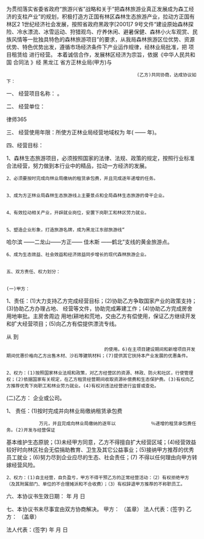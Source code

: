 
 


为贯彻落实省委省政府“旅游兴省”战略和关于“把森林旅游业真正发展成为森工经济的支柱产业”的规划，积极打造方正国有林区森林生态旅游产业，拉动方正国有林区2 1世纪经济社会发展，按照省政府黑政字[2001]7 9号文件“建设原始森林探险、冷水漂流、冰雪运动、狩猎观鸟、疗养休闲、避暑保健、森林小火车观赏、民族风情等一批独具特色的森林旅游项目”的要求，从我局森林旅游区位优势、资源优势、特色优势出发，遵循市场经济条件下产业运作规律，经林业局批准，把                                           项目租赁给                                             进行经营。 本着诚信合作，发展林区经济为宗旨，依据《中华人民共和国
合同法
》经
黑龙江
省方正林业局(甲方)与             


                                                    (乙方)共同协商，达成协议如下：


一、   经营项目名称：                 。


二、   经营单位：       




 
律师365






三、   经营使用年限：所使方正林业局经营地域权为 年(       ——      年)。




   四、经营目标：


1、森林生态旅游项目，必须按照国家的法律、法规、政策的规定，按照行业标准合法经营，努力做到本行业中的精品，拉动一方经济的发展。


    2、必须要按时完成向林业局缴纳的租赁承包费，并且完成逐年递增的任务。


    3、成为方正林业局森林生态旅游线上主要景点和全局森林生态旅游的骨干企业。


    4、有效拉动相关产业，开辟就业岗位，安置下岗职工和林区劳力就业。


    5、塑造企业形象，打造旅游名牌，成为黑龙江东部旅游线“
哈尔滨
——二龙山——方正——
佳木斯
——鹤北”支线的黄金旅游点。


    6、成为生态效益、社会效益和经济效益同步增长的现代森林旅游企业。


    五、双方责任、权力划分：


    (一)甲方：


1、责任：(1)大力支持乙方完成经营目标；(2)协助乙方争取国家产业的政策支持；(3)协助乙方办理占地、 经营等文件，协助完成筹建工作；(4)协助乙方完成房舍用地审批。主房舍周边              用地(耕地和荒地，交由乙方有偿使用，保证乙方继续开发和扩大经营项目；(5)向乙方有偿提供漂流专线。


从                                     到                       


                                        的使用。6)在主项目建设期间和新增项目开发期间优惠价格向乙方出售木材、沙石等建筑材料；(7)提供其它扶持本产业发展的优惠条件。


    2、权力：(1)按照国家林业法规和政策，对乙方经营区的资源、林政、防火和社区，行使管理权；(2)依据国家有关规定，在乙方租赁经营期间收取资源补偿费和生态保护费。(3)有权向乙方推荐优秀下岗职工和林业劳力就业。(4)有权对违法经营进行监督或查处。


(二)乙方：                                    企业或公司。


1、        责任：(1)按时完成并向林业局缴纳租赁承包费       


                万元，并且完成向林业局缴纳的逐年以             ％递增的租赁承包费任务。(2)开发与经营保证


基本维护生态原貌；(3)未经甲方同意，乙方不得擅自扩大经营区域；(4)经营效益较好时向林区社会无偿捐助教育、卫生及其它公益事业；(5)接纳甲方推荐的优秀员工就业；(6)努力尽到企业应尽的生态、社会责任；(7) 不得以任何理由向甲方转嫁经营风险。


    2、权力：(1)自主经营，自负盈亏，甲方不得干预乙方的正常经营活动：（2）有权拒绝甲方（及其附属部门、单位的不合理摊派和不合收费）；（3）有权辞退甲方推荐的不称职员工。


六、本协议书生效日期：   年       月          日


七、本协议书末尽事宜由双方协商解决。
甲方：        （盖章）
法人代表：(签字)
乙方：        （盖章）


法人代表：(签字) 
                          年       月        日

 


 

 
 
 
 
 
  


  
 

  


  


  
 
 
 
 

